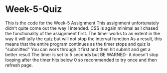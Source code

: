 # Week-5-Quiz
This is the code for the Week-5 Assignment
This assignment unfortunately didn't quite come out the way I intended. CSS is again minimal as I chased the functionality of the assignment first. 
The timer works to an extent in the way it will tally the quiz but will not stop the interval function
As a result, this means that the entire program continues as the timer stops and quiz is "submitted"
You can work through it first and then hit submit and get a better result
The timer is set to 5 seconds but BE WARNED- it doesn't stop looping after the timer hits below 0 so recommended to try once and then refresh page.
